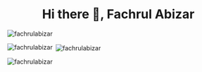 <h1 align="center">Hi there 👋, Fachrul Abizar</h1>

<p align="left"> <img src="https://komarev.com/ghpvc/?username=fachrulabizar&label=Profile%20views&color=0e75b6&style=flat" alt="fachrulabizar" /> </p>

<p><img align="left" src="https://github-readme-stats-sigma-five.vercel.app/api/top-langs?username=fachrulabizar&show_icons=true&locale=en&layout=compact" alt="fachrulabizar" /></p>

<p>&nbsp;<img align="center" src="https://github-readme-stats-sigma-five.vercel.app/api?username=fachrulabizar&show_icons=true&locale=en" alt="fachrulabizar" /></p>

<p><img align="center" src="https://github-readme-streak-stats.herokuapp.com/?user=fachrulabizar&" alt="fachrulabizar" /></p>
